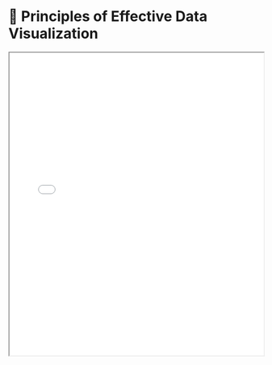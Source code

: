 # 📖 Principles of Effective Data Visualization

<iframe src="../../_static/Principles_of_Effective_Data_Visualization.pdf" width="100%" height="600px"></iframe> 

